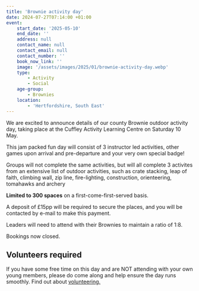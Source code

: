 ```yaml
---
title: 'Brownie activity day'
date: 2024-07-27T07:14:00 +01:00
event:
    start_date: '2025-05-10'
    end_date: ''
    address: null
    contact_name: null
    contact_email: null
    contact_number: ''
    book_now_link: ''
    image: '/assets/images/2025/01/brownie-activity-day.webp'
    type:
        - Activity
        - Social
    age-group:
        - Brownies
    location:
        - 'Hertfordshire, South East'
---
```

We are excited to announce details of our county Brownie outdoor activity day, taking place at the Cuffley Activity Learning Centre on Saturday 10 May.

This jam packed fun day will consist of 3 instructor led activities, other games upon arrival and pre-departure and your very own special badge!

Groups will not complete the same activities, but will all complete 3 activites from an extensive list of outdoor activities, such as crate stacking, leap of faith, climbing wall, zip line, fire-lighting, construction, orienteering, tomahawks and archery

**Limited to 300 spaces** on a first-come-first-served basis.

A deposit of £15pp will be required to secure the places, and you will be contacted by e-mail to make this payment.

Leaders will need to attend with their Brownies to maintain a ratio of 1:8.

Bookings now closed.

## Volunteers required

If you have some free time on this day and are NOT attending with your own young members, please do come along and help ensure the day runs smoothly. Find out about [volunteering.](/news/brownie-activity-day)
